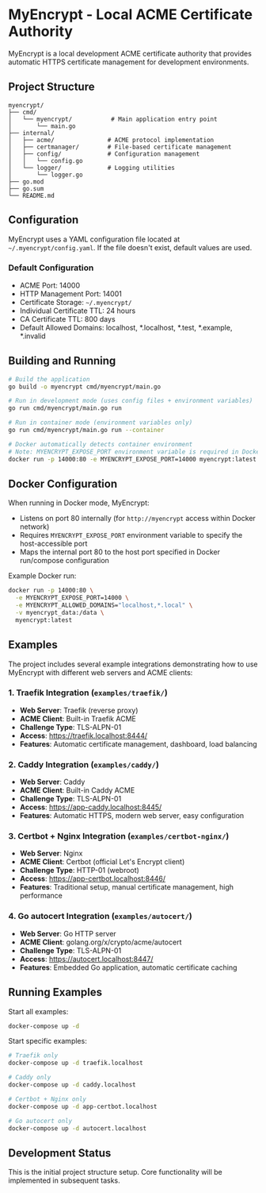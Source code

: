 # MyEncrypt - Local ACME Certificate Authority

MyEncrypt is a local development ACME certificate authority that provides automatic HTTPS certificate management for development environments.

## Project Structure

```
myencrypt/
├── cmd/
│   └── myencrypt/           # Main application entry point
│       └── main.go
├── internal/
│   ├── acme/               # ACME protocol implementation
│   ├── certmanager/        # File-based certificate management
│   ├── config/             # Configuration management
│   │   └── config.go
│   └── logger/             # Logging utilities
│       └── logger.go
├── go.mod
├── go.sum
└── README.md
```

## Configuration

MyEncrypt uses a YAML configuration file located at `~/.myencrypt/config.yaml`. If the file doesn't exist, default values are used.

### Default Configuration

- ACME Port: 14000
- HTTP Management Port: 14001
- Certificate Storage: `~/.myencrypt/`
- Individual Certificate TTL: 24 hours
- CA Certificate TTL: 800 days
- Default Allowed Domains: localhost, *.localhost, *.test, *.example, *.invalid

## Building and Running

```bash
# Build the application
go build -o myencrypt cmd/myencrypt/main.go

# Run in development mode (uses config files + environment variables)
go run cmd/myencrypt/main.go run

# Run in container mode (environment variables only)
go run cmd/myencrypt/main.go run --container

# Docker automatically detects container environment
# Note: MYENCRYPT_EXPOSE_PORT environment variable is required in Docker mode
docker run -p 14000:80 -e MYENCRYPT_EXPOSE_PORT=14000 myencrypt:latest
```

## Docker Configuration

When running in Docker mode, MyEncrypt:
- Listens on port 80 internally (for `http://myencrypt` access within Docker network)
- Requires `MYENCRYPT_EXPOSE_PORT` environment variable to specify the host-accessible port
- Maps the internal port 80 to the host port specified in Docker run/compose configuration

Example Docker run:
```bash
docker run -p 14000:80 \
  -e MYENCRYPT_EXPOSE_PORT=14000 \
  -e MYENCRYPT_ALLOWED_DOMAINS="localhost,*.local" \
  -v myencrypt_data:/data \
  myencrypt:latest
```

## Examples

The project includes several example integrations demonstrating how to use MyEncrypt with different web servers and ACME clients:

### 1. Traefik Integration (`examples/traefik/`)
- **Web Server**: Traefik (reverse proxy)
- **ACME Client**: Built-in Traefik ACME
- **Challenge Type**: TLS-ALPN-01
- **Access**: https://traefik.localhost:8444/
- **Features**: Automatic certificate management, dashboard, load balancing

### 2. Caddy Integration (`examples/caddy/`)
- **Web Server**: Caddy
- **ACME Client**: Built-in Caddy ACME
- **Challenge Type**: TLS-ALPN-01
- **Access**: https://app-caddy.localhost:8445/
- **Features**: Automatic HTTPS, modern web server, easy configuration

### 3. Certbot + Nginx Integration (`examples/certbot-nginx/`)
- **Web Server**: Nginx
- **ACME Client**: Certbot (official Let's Encrypt client)
- **Challenge Type**: HTTP-01 (webroot)
- **Access**: https://app-certbot.localhost:8446/
- **Features**: Traditional setup, manual certificate management, high performance

### 4. Go autocert Integration (`examples/autocert/`)
- **Web Server**: Go HTTP server
- **ACME Client**: golang.org/x/crypto/acme/autocert
- **Challenge Type**: TLS-ALPN-01
- **Access**: https://autocert.localhost:8447/
- **Features**: Embedded Go application, automatic certificate caching

## Running Examples

Start all examples:
```bash
docker-compose up -d
```

Start specific examples:
```bash
# Traefik only
docker-compose up -d traefik.localhost

# Caddy only  
docker-compose up -d caddy.localhost

# Certbot + Nginx only
docker-compose up -d app-certbot.localhost

# Go autocert only
docker-compose up -d autocert.localhost
```

## Development Status

This is the initial project structure setup. Core functionality will be implemented in subsequent tasks.
